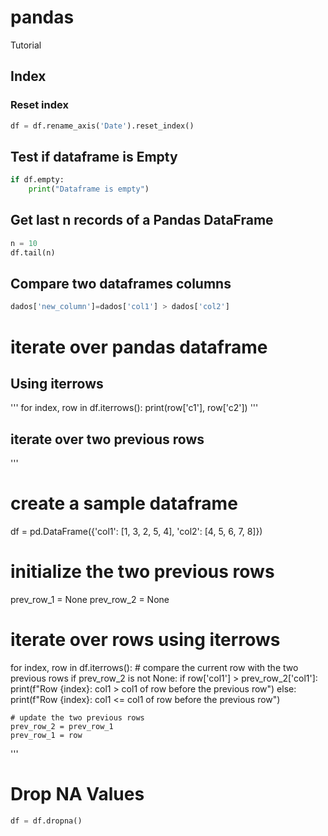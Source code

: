# pandas
Tutorial

## Index
### Reset index 
```python
df = df.rename_axis('Date').reset_index()
```



## Test if dataframe is Empty
```python
if df.empty:
    print("Dataframe is empty")
```

    
## Get last n records of a Pandas DataFrame
```python
n = 10 
df.tail(n)
```

## Compare two dataframes columns 
```python
dados['new_column']=dados['col1'] > dados['col2']
```

# iterate over pandas dataframe
## Using iterrows
'''
for index, row in df.iterrows():
    print(row['c1'], row['c2'])
'''    
## iterate over two previous rows
'''
# create a sample dataframe
df = pd.DataFrame({'col1': [1, 3, 2, 5, 4], 'col2': [4, 5, 6, 7, 8]})

# initialize the two previous rows
prev_row_1 = None
prev_row_2 = None

# iterate over rows using iterrows
for index, row in df.iterrows():
    # compare the current row with the two previous rows
    if prev_row_2 is not None:
        if row['col1'] > prev_row_2['col1']:
            print(f"Row {index}: col1 > col1 of row before the previous row")
        else:
            print(f"Row {index}: col1 <= col1 of row before the previous row")
    
    # update the two previous rows
    prev_row_2 = prev_row_1
    prev_row_1 = row
'''

# Drop NA Values
```python
df = df.dropna()
```
